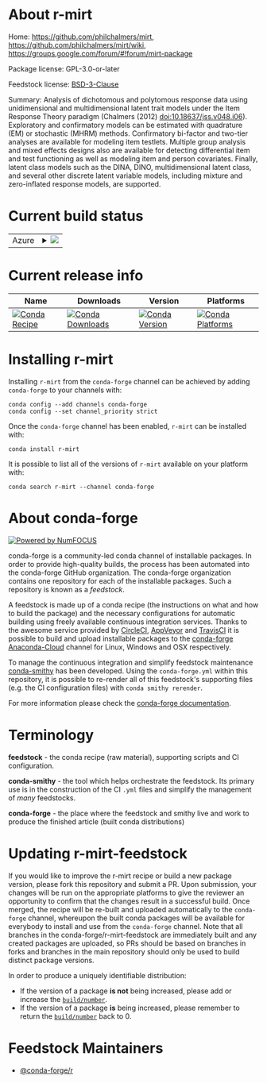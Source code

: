 About r-mirt
============

Home: https://github.com/philchalmers/mirt, https://github.com/philchalmers/mirt/wiki, https://groups.google.com/forum/#!forum/mirt-package

Package license: GPL-3.0-or-later

Feedstock license: [BSD-3-Clause](https://github.com/conda-forge/r-mirt-feedstock/blob/master/LICENSE.txt)

Summary: Analysis of dichotomous and polytomous response data using unidimensional and multidimensional latent trait models under the Item Response Theory paradigm (Chalmers (2012) <doi:10.18637/jss.v048.i06>).  Exploratory and confirmatory models can be estimated with quadrature (EM)  or stochastic (MHRM) methods. Confirmatory bi-factor and two-tier analyses are available for modeling item testlets. Multiple group analysis and mixed effects designs also are available for detecting differential item and test functioning as well as modeling item and person covariates. Finally, latent class models such as the DINA, DINO, multidimensional latent class, and several other discrete latent variable models, including mixture and zero-inflated response models,  are supported.

Current build status
====================


<table>
    
  <tr>
    <td>Azure</td>
    <td>
      <details>
        <summary>
          <a href="https://dev.azure.com/conda-forge/feedstock-builds/_build/latest?definitionId=4242&branchName=master">
            <img src="https://dev.azure.com/conda-forge/feedstock-builds/_apis/build/status/r-mirt-feedstock?branchName=master">
          </a>
        </summary>
        <table>
          <thead><tr><th>Variant</th><th>Status</th></tr></thead>
          <tbody><tr>
              <td>linux_64_r_base4.0</td>
              <td>
                <a href="https://dev.azure.com/conda-forge/feedstock-builds/_build/latest?definitionId=4242&branchName=master">
                  <img src="https://dev.azure.com/conda-forge/feedstock-builds/_apis/build/status/r-mirt-feedstock?branchName=master&jobName=linux&configuration=linux_64_r_base4.0" alt="variant">
                </a>
              </td>
            </tr><tr>
              <td>linux_64_r_base4.1</td>
              <td>
                <a href="https://dev.azure.com/conda-forge/feedstock-builds/_build/latest?definitionId=4242&branchName=master">
                  <img src="https://dev.azure.com/conda-forge/feedstock-builds/_apis/build/status/r-mirt-feedstock?branchName=master&jobName=linux&configuration=linux_64_r_base4.1" alt="variant">
                </a>
              </td>
            </tr><tr>
              <td>osx_64_r_base4.0</td>
              <td>
                <a href="https://dev.azure.com/conda-forge/feedstock-builds/_build/latest?definitionId=4242&branchName=master">
                  <img src="https://dev.azure.com/conda-forge/feedstock-builds/_apis/build/status/r-mirt-feedstock?branchName=master&jobName=osx&configuration=osx_64_r_base4.0" alt="variant">
                </a>
              </td>
            </tr><tr>
              <td>osx_64_r_base4.1</td>
              <td>
                <a href="https://dev.azure.com/conda-forge/feedstock-builds/_build/latest?definitionId=4242&branchName=master">
                  <img src="https://dev.azure.com/conda-forge/feedstock-builds/_apis/build/status/r-mirt-feedstock?branchName=master&jobName=osx&configuration=osx_64_r_base4.1" alt="variant">
                </a>
              </td>
            </tr><tr>
              <td>win_64_r_base4.0</td>
              <td>
                <a href="https://dev.azure.com/conda-forge/feedstock-builds/_build/latest?definitionId=4242&branchName=master">
                  <img src="https://dev.azure.com/conda-forge/feedstock-builds/_apis/build/status/r-mirt-feedstock?branchName=master&jobName=win&configuration=win_64_r_base4.0" alt="variant">
                </a>
              </td>
            </tr><tr>
              <td>win_64_r_base4.1</td>
              <td>
                <a href="https://dev.azure.com/conda-forge/feedstock-builds/_build/latest?definitionId=4242&branchName=master">
                  <img src="https://dev.azure.com/conda-forge/feedstock-builds/_apis/build/status/r-mirt-feedstock?branchName=master&jobName=win&configuration=win_64_r_base4.1" alt="variant">
                </a>
              </td>
            </tr>
          </tbody>
        </table>
      </details>
    </td>
  </tr>
</table>

Current release info
====================

| Name | Downloads | Version | Platforms |
| --- | --- | --- | --- |
| [![Conda Recipe](https://img.shields.io/badge/recipe-r--mirt-green.svg)](https://anaconda.org/conda-forge/r-mirt) | [![Conda Downloads](https://img.shields.io/conda/dn/conda-forge/r-mirt.svg)](https://anaconda.org/conda-forge/r-mirt) | [![Conda Version](https://img.shields.io/conda/vn/conda-forge/r-mirt.svg)](https://anaconda.org/conda-forge/r-mirt) | [![Conda Platforms](https://img.shields.io/conda/pn/conda-forge/r-mirt.svg)](https://anaconda.org/conda-forge/r-mirt) |

Installing r-mirt
=================

Installing `r-mirt` from the `conda-forge` channel can be achieved by adding `conda-forge` to your channels with:

```
conda config --add channels conda-forge
conda config --set channel_priority strict
```

Once the `conda-forge` channel has been enabled, `r-mirt` can be installed with:

```
conda install r-mirt
```

It is possible to list all of the versions of `r-mirt` available on your platform with:

```
conda search r-mirt --channel conda-forge
```


About conda-forge
=================

[![Powered by
NumFOCUS](https://img.shields.io/badge/powered%20by-NumFOCUS-orange.svg?style=flat&colorA=E1523D&colorB=007D8A)](https://numfocus.org)

conda-forge is a community-led conda channel of installable packages.
In order to provide high-quality builds, the process has been automated into the
conda-forge GitHub organization. The conda-forge organization contains one repository
for each of the installable packages. Such a repository is known as a *feedstock*.

A feedstock is made up of a conda recipe (the instructions on what and how to build
the package) and the necessary configurations for automatic building using freely
available continuous integration services. Thanks to the awesome service provided by
[CircleCI](https://circleci.com/), [AppVeyor](https://www.appveyor.com/)
and [TravisCI](https://travis-ci.com/) it is possible to build and upload installable
packages to the [conda-forge](https://anaconda.org/conda-forge)
[Anaconda-Cloud](https://anaconda.org/) channel for Linux, Windows and OSX respectively.

To manage the continuous integration and simplify feedstock maintenance
[conda-smithy](https://github.com/conda-forge/conda-smithy) has been developed.
Using the ``conda-forge.yml`` within this repository, it is possible to re-render all of
this feedstock's supporting files (e.g. the CI configuration files) with ``conda smithy rerender``.

For more information please check the [conda-forge documentation](https://conda-forge.org/docs/).

Terminology
===========

**feedstock** - the conda recipe (raw material), supporting scripts and CI configuration.

**conda-smithy** - the tool which helps orchestrate the feedstock.
                   Its primary use is in the construction of the CI ``.yml`` files
                   and simplify the management of *many* feedstocks.

**conda-forge** - the place where the feedstock and smithy live and work to
                  produce the finished article (built conda distributions)


Updating r-mirt-feedstock
=========================

If you would like to improve the r-mirt recipe or build a new
package version, please fork this repository and submit a PR. Upon submission,
your changes will be run on the appropriate platforms to give the reviewer an
opportunity to confirm that the changes result in a successful build. Once
merged, the recipe will be re-built and uploaded automatically to the
`conda-forge` channel, whereupon the built conda packages will be available for
everybody to install and use from the `conda-forge` channel.
Note that all branches in the conda-forge/r-mirt-feedstock are
immediately built and any created packages are uploaded, so PRs should be based
on branches in forks and branches in the main repository should only be used to
build distinct package versions.

In order to produce a uniquely identifiable distribution:
 * If the version of a package **is not** being increased, please add or increase
   the [``build/number``](https://docs.conda.io/projects/conda-build/en/latest/resources/define-metadata.html#build-number-and-string).
 * If the version of a package **is** being increased, please remember to return
   the [``build/number``](https://docs.conda.io/projects/conda-build/en/latest/resources/define-metadata.html#build-number-and-string)
   back to 0.

Feedstock Maintainers
=====================

* [@conda-forge/r](https://github.com/conda-forge/r/)

